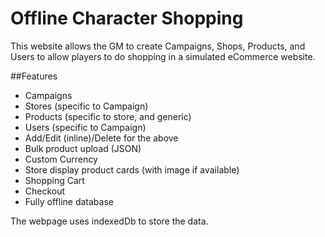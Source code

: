 # Offline Character Shopping

This website allows the GM to create Campaigns, Shops, Products, and Users to allow players to do shopping in a simulated eCommerce website.

##Features
* Campaigns
* Stores (specific to Campaign)
* Products (specific to store, and generic)
* Users (specific to Campaign)
* Add/Edit (inline)/Delete for the above
* Bulk product upload (JSON)
* Custom Currency
* Store display product cards (with image if available)
* Shopping Cart
* Checkout
* Fully offline database

The webpage uses indexedDb to store the data.
